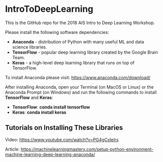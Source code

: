 # IntroToDeepLearning

This is the GitHub repo for the 2018 AIS Intro to Deep Learning Workshop.

Please install the following software dependencies:

- **Anaconda** - distribution of Python with many useful ML and data science libraries.
- **TensorFlow** - popular deep learning library created by the Google Brain Team.
- **Keras** - a high-level deep learning library that runs on top of TensorFlow.

To install Anaconda please visit: https://www.anaconda.com/download/

After installing Anaconda, open your Terminal (on MacOS or Linux) or the Anaconda Prompt (on Windows)
and run the following commands to install **TensorFlow** and **Keras**:

- **TensorFlow**: **conda install tensorflow**
- **Keras**: **conda install keras**

## Tutorials on Installing These Libraries

Video: https://www.youtube.com/watch?v=PG4gCxIelrs

Article: https://machinelearningmastery.com/setup-python-environment-machine-learning-deep-learning-anaconda/

